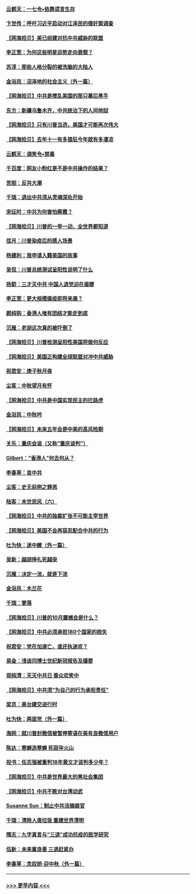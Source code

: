 #### [云鹤天：一七令▪依靠谎言生存](../pages/nsc993/n12470034.md?t=10122251) 
#### [卞世传：呼吁习近平启动对江泽民的俄奸案调查](../pages/nsc993/n12469722.md?t=10122251) 
#### [【网海拾贝】美已组建对抗中共威胁的联盟](../pages/nsc993/n12469018.md?t=10122251) 
#### [李正宽：为何这些明星运势走向衰颓？](../pages/nsc993/n12468730.md?t=10122251) 
#### [苏淳：那些人格分裂的被洗脑的大陆人](../pages/nsc993/n12467858.md?t=10122251) 
#### [金浴凤：沼泽地的社会主义（外一篇）](../pages/nsc993/n12467792.md?t=10122251) 
#### [【网海拾贝】中共是搅乱美国的那只幕后黑手](../pages/nsc993/n12467700.md?t=10122251) 
#### [东方：新疆乌鲁木齐，中共统治下的人间地狱](../pages/nsc993/n12466075.md?t=10122251) 
#### [【网海拾贝】只有川普当选，美国才可能再次伟大](../pages/nsc993/n12466013.md?t=10122251) 
#### [【网海拾贝】去年十一有多猖狂今年就有多凄凉](../pages/nsc993/n12463649.md?t=10122251) 
#### [云鹤天：调笑令▪禁毒](../pages/nsc993/n12462975.md?t=10122251) 
#### [千百度：网友小粉红是不是中共操作的结果？](../pages/nsc993/n12461025.md?t=10122251) 
#### [苦胆：反共大潮](../pages/nsc993/n12459469.md?t=10122251) 
#### [千瑞：退出中共须从灵魂深处开始](../pages/nsc993/n12459437.md?t=10122251) 
#### [宋征时：中共为何害怕蔡霞？](../pages/nsc993/n12459097.md?t=10122251) 
#### [【网海拾贝】川普的一举一动，全世界都知道](../pages/nsc993/n12458825.md?t=10122251) 
#### [佳月：川普染疫后的感人场景](../pages/nsc993/n12456994.md?t=10122251) 
#### [杨建利：我申请入籍美国的故事](../pages/nsc993/n12455635.md?t=10122251) 
#### [吴侃：川普总统测试呈阳性说明了什么](../pages/nsc993/n12451869.md?t=10122251) 
#### [扬箭：三才灭中共 中国人退党迫在眉睫](../pages/nsc993/n12451842.md?t=10122251) 
#### [李正宽：更大规模瘟疫即将来袭？](../pages/nsc993/n12451455.md?t=10122251) 
#### [颜纯钩：香港人唯有团结才能走到底](../pages/nsc993/n12450870.md?t=10122251) 
#### [沉雁：老胡这次真的被吓倒了](../pages/nsc993/n12449796.md?t=10122251) 
#### [【网海拾贝】川普检测呈阳性美国将做何反应](../pages/nsc993/n12449042.md?t=10122251) 
#### [【网海拾贝】美国正构建全球联盟对冲中共威胁](../pages/nsc993/n12446580.md?t=10122251) 
#### [祝君安：庚子秋月夜](../pages/nsc993/n12445870.md?t=10122251) 
#### [尘客：中秋望月有怀](../pages/nsc993/n12444632.md?t=10122251) 
#### [【网海拾贝】中共是中国实现民主的拦路虎](../pages/nsc993/n12443573.md?t=10122251) 
#### [金浴凤：中秋吟](../pages/nsc993/n12441773.md?t=10122251) 
#### [【网海拾贝】未来五年会是中美的高风险期](../pages/nsc993/n12440760.md?t=10122251) 
#### [关乐：重庆会谈（又称“重庆谈判”）](../pages/nsc993/n12437525.md?t=10122251) 
#### [Gilbert：“香港人”何去何从？](../pages/nsc993/n12435894.md?t=10122251) 
#### [李春草：哀中共](../pages/nsc993/n12435874.md?t=10122251) 
#### [尘客：史无前例之罪恶](../pages/nsc993/n12435762.md?t=10122251) 
#### [陆客：末世民风（六）](../pages/nsc993/n12435354.md?t=10122251) 
#### [【网海拾贝】中共的独裁扩张不可能主宰世界](../pages/nsc993/n12435151.md?t=10122251) 
#### [【网海拾贝】美国不会再容忍配合中共的行为](../pages/nsc993/n12433808.md?t=10122251) 
#### [吐为快：迷中醒（外一篇）](../pages/nsc993/n12433585.md?t=10122251) 
#### [吴新：越胡挣扎死越突](../pages/nsc993/n12433562.md?t=10122251) 
#### [沉雁：决定一流，就是下流](../pages/nsc993/n12432128.md?t=10122251) 
#### [金浴凤：木兰花](../pages/nsc993/n12432124.md?t=10122251) 
#### [千瑞：寥落](../pages/nsc993/n12432071.md?t=10122251) 
#### [【网海拾贝】川普的10月震撼会是什么？](../pages/nsc993/n12431624.md?t=10122251) 
#### [【网海拾贝】中共必须承担180个国家的损失](../pages/nsc993/n12428893.md?t=10122251) 
#### [祝君安：党在加速亡，谁还执迷欢？](../pages/nsc993/n12428652.md?t=10122251) 
#### [易金：浅谈闫博士世纪新冠报告及撮要](../pages/nsc993/n12426822.md?t=10122251) 
#### [郑纯清：天灭中共日 善众欢笑中](../pages/nsc993/n12426784.md?t=10122251) 
#### [【网海拾贝】中共须“为自己的行为承担责任”](../pages/nsc993/n12426067.md?t=10122251) 
#### [梁京：美台建交进行时](../pages/nsc993/n12424066.md?t=10122251) 
#### [吐为快：两面党（外一篇）](../pages/nsc993/n12424043.md?t=10122251) 
#### [海网：就川普封微信被暂停寄语在美有良微信用户](../pages/nsc993/n12424021.md?t=10122251) 
#### [陈达：寒蝉造寒蝉 死寂孕火山](../pages/nsc993/n12423958.md?t=10122251) 
#### [投书：任志强被重判18年黄文才该判多少年？](../pages/nsc993/n12423672.md?t=10122251) 
#### [【网海拾贝】中共是世界最大的黑社会集团](../pages/nsc993/n12423543.md?t=10122251) 
#### [【网海拾贝】中共不敢对台湾动武](../pages/nsc993/n12421418.md?t=10122251) 
#### [Susanne Sun：制止中共活摘器官](../pages/nsc993/n12419654.md?t=10122251) 
#### [千瑞：清除人类垃圾 重建世界清明](../pages/nsc993/n12419414.md?t=10122251) 
#### [隋志：九字真言与“三退”成功抗疫的医学研究](../pages/nsc993/n12419248.md?t=10122251) 
#### [伍新：未来属良善 三退赶紧办](../pages/nsc993/n12418496.md?t=10122251) 
#### [李春草：念奴娇·迎中秋（外一篇）](../pages/nsc993/n12418465.md?t=10122251) 

----
#### [ >>> 更早内容 <<< ](../indexes/nsc993-earlier.md)
